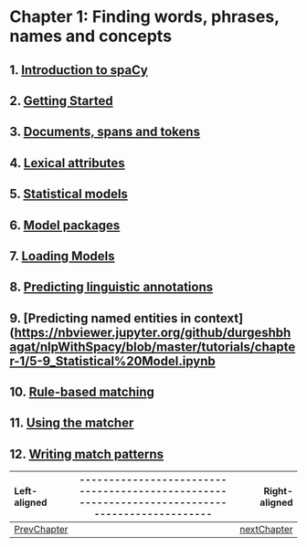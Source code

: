 # Chapter 1: Finding words, phrases, names and concepts
 ## 1. [Introduction to spaCy](https://nbviewer.jupyter.org/github/durgeshbhagat/nlpWithSpacy/blob/master/tutorials/chapter-1/1-4_Introduction_to_spaCy.ipynb)
 ## 2. [Getting Started](https://nbviewer.jupyter.org/github/durgeshbhagat/nlpWithSpacy/blob/master/tutorials/chapter-1/1-4_Introduction_to_spaCy.ipynb)
 ## 3. [Documents, spans and tokens](https://nbviewer.jupyter.org/github/durgeshbhagat/nlpWithSpacy/blob/master/tutorials/chapter-1/1-4_Introduction_to_spaCy.ipynb)
 ## 4. [Lexical attributes](https://nbviewer.jupyter.org/github/durgeshbhagat/nlpWithSpacy/blob/master/tutorials/chapter-1/1-4_Introduction_to_spaCy.ipynb)
 ## 5. [Statistical models](https://nbviewer.jupyter.org/github/durgeshbhagat/nlpWithSpacy/blob/master/tutorials/chapter-1/5-9_Statistical%20Model.ipynb)
 ## 6. [Model packages](https://nbviewer.jupyter.org/github/durgeshbhagat/nlpWithSpacy/blob/master/tutorials/chapter-1/5-9_Statistical%20Model.ipynb)
 ## 7. [Loading Models](https://nbviewer.jupyter.org/github/durgeshbhagat/nlpWithSpacy/blob/master/tutorials/chapter-1/5-9_Statistical%20Model.ipynb)
 ## 8. [Predicting linguistic annotations](https://nbviewer.jupyter.org/github/durgeshbhagat/nlpWithSpacy/blob/master/tutorials/chapter-1/5-9_Statistical%20Model.ipynb)
 ## 9. [Predicting named entities in context](https://nbviewer.jupyter.org/github/durgeshbhagat/nlpWithSpacy/blob/master/tutorials/chapter-1/5-9_Statistical%20Model.ipynb
 ## 10. [Rule-based matching](https://pages.github.com/)
 ## 11. [Using the matcher](https://pages.github.com/)
 ## 12. [Writing match patterns](https://pages.github.com/)
 
 | Left-aligned| ----------------------------------------------------------------------------------------------- | Right-aligned |
| :---         |     :---:      |          ---: |
| [PrevChapter]()     |                                                                             | [nextChapter]()  |

